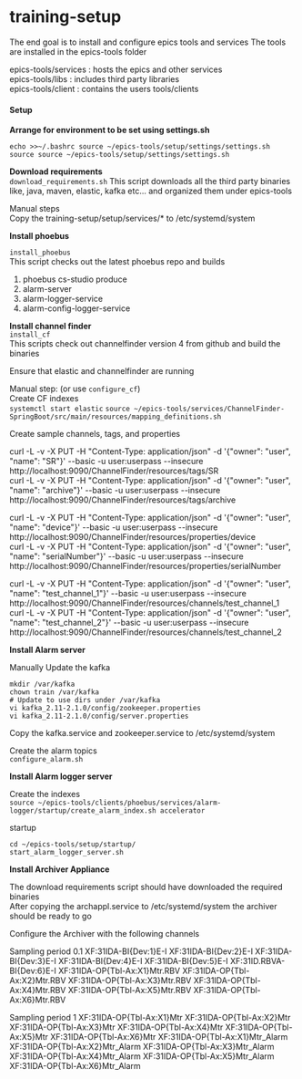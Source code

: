 # training-setup

The end goal is to install and configure epics tools and services
The tools are installed in the epics-tools folder

epics-tools/services : hosts the epics and other services  
epics-tools/libs     : includes third party libraries  
epics-tools/client   : contains the users tools/clients   

#### Setup 


**Arrange for environment to be set using settings.sh**  
```
echo >>~/.bashrc source ~/epics-tools/setup/settings/settings.sh
source source ~/epics-tools/setup/settings/settings.sh
```

**Download requirements**  
`
download_requirements.sh
`
This script downloads all the third party binaries like, java, maven, elastic, kafka etc... and organized them under epics-tools

Manual steps  
Copy the training-setup/setup/services/* to /etc/systemd/system

**Install phoebus**  

`install_phoebus`  
This script checks out the latest phoebus repo and builds
1. phoebus cs-studio produce
2. alarm-server
3. alarm-logger-service
4. alarm-config-logger-service

**Install channel finder**  
`install_cf`  
This scripts check out channelfinder version 4 from github and build the binaries

Ensure that elastic and channelfinder are running

Manual step: (or use `configure_cf`)  
Create CF indexes  
```systemctl start elastic``` 
```source ~/epics-tools/services/ChannelFinder-SpringBoot/src/main/resources/mapping_definitions.sh```  

Create sample channels, tags, and properties  

curl -L -v -X PUT -H "Content-Type: application/json" -d '{"owner": "user", "name": "SR"}' --basic -u user:userpass --insecure http://localhost:9090/ChannelFinder/resources/tags/SR  
curl -L -v -X PUT -H "Content-Type: application/json" -d '{"owner": "user", "name": "archive"}' --basic -u user:userpass --insecure http://localhost:9090/ChannelFinder/resources/tags/archive

curl -L -v -X PUT -H "Content-Type: application/json" -d '{"owner": "user", "name": "device"}' --basic -u user:userpass --insecure http://localhost:9090/ChannelFinder/resources/properties/device  
curl -L -v -X PUT -H "Content-Type: application/json" -d '{"owner": "user", "name": "serialNumber"}' --basic -u user:userpass --insecure http://localhost:9090/ChannelFinder/resources/properties/serialNumber

curl -L -v -X PUT -H "Content-Type: application/json" -d '{"owner": "user", "name": "test_channel_1"}' --basic -u user:userpass --insecure http://localhost:9090/ChannelFinder/resources/channels/test_channel_1  
curl -L -v -X PUT -H "Content-Type: application/json" -d '{"owner": "user", "name": "test_channel_2"}' --basic -u user:userpass --insecure http://localhost:9090/ChannelFinder/resources/channels/test_channel_2  

**Install Alarm server**  

Manually Update the kafka  
```
mkdir /var/kafka
chown train /var/kafka
# Update to use dirs under /var/kafka
vi kafka_2.11-2.1.0/config/zookeeper.properties 
vi kafka_2.11-2.1.0/config/server.properties 
```  

Copy the kafka.service and zookeeper.service to /etc/systemd/system  

Create the alarm topics  
```configure_alarm.sh```


**Install Alarm logger server**  

Create the indexes  
```source ~/epics-tools/clients/phoebus/services/alarm-logger/startup/create_alarm_index.sh accelerator```  

startup  
```
cd ~/epics-tools/setup/startup/
start_alarm_logger_server.sh
```

**Install Archiver Appliance**

The download requirements script should have downloaded the required binaries  
After copying the archappl.service to /etc/systemd/system the archiver should be ready to go  

Configure the Archiver with the following channels

Sampling period 0.1
XF:31IDA-BI{Dev:1}E-I
XF:31IDA-BI{Dev:2}E-I
XF:31IDA-BI{Dev:3}E-I
XF:31IDA-BI{Dev:4}E-I
XF:31IDA-BI{Dev:5}E-I
XF:31ID.RBVA-BI{Dev:6}E-I
XF:31IDA-OP{Tbl-Ax:X1}Mtr.RBV
XF:31IDA-OP{Tbl-Ax:X2}Mtr.RBV
XF:31IDA-OP{Tbl-Ax:X3}Mtr.RBV
XF:31IDA-OP{Tbl-Ax:X4}Mtr.RBV
XF:31IDA-OP{Tbl-Ax:X5}Mtr.RBV
XF:31IDA-OP{Tbl-Ax:X6}Mtr.RBV

Sampling period 1
XF:31IDA-OP{Tbl-Ax:X1}Mtr
XF:31IDA-OP{Tbl-Ax:X2}Mtr
XF:31IDA-OP{Tbl-Ax:X3}Mtr
XF:31IDA-OP{Tbl-Ax:X4}Mtr
XF:31IDA-OP{Tbl-Ax:X5}Mtr
XF:31IDA-OP{Tbl-Ax:X6}Mtr
XF:31IDA-OP{Tbl-Ax:X1}Mtr_Alarm
XF:31IDA-OP{Tbl-Ax:X2}Mtr_Alarm
XF:31IDA-OP{Tbl-Ax:X3}Mtr_Alarm
XF:31IDA-OP{Tbl-Ax:X4}Mtr_Alarm
XF:31IDA-OP{Tbl-Ax:X5}Mtr_Alarm
XF:31IDA-OP{Tbl-Ax:X6}Mtr_Alarm

